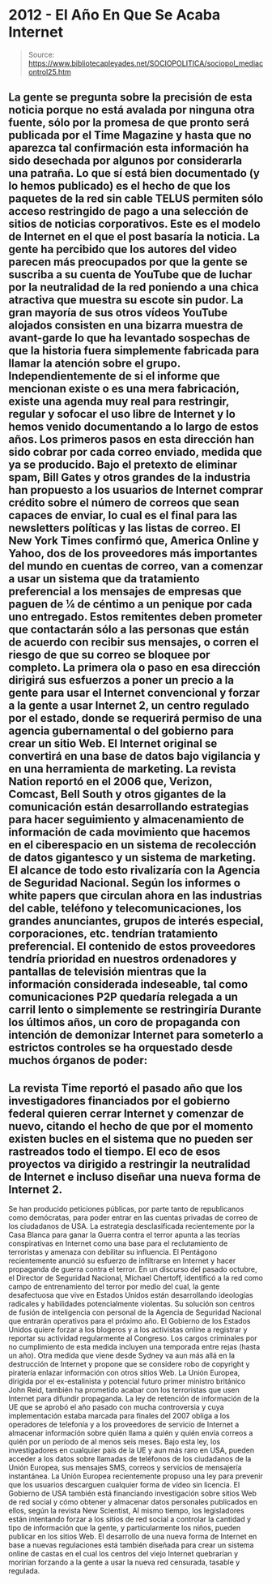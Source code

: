 # 2012 - El Año En Que Se Acaba Internet

> Source: https://www.bibliotecapleyades.net/SOCIOPOLITICA/sociopol_mediacontrol25.htm

La gente se pregunta sobre la precisión de esta noticia porque no está
avalada por ninguna otra fuente, sólo por la promesa de que pronto será
publicada por el Time Magazine y hasta que no aparezca tal confirmación esta
información ha sido desechada por algunos por considerarla una patraña.
Lo que sí está bien documentado (y lo hemos publicado) es el hecho de que
los paquetes de
la red sin cable TELUS permiten sólo acceso restringido de
pago a una selección de sitios de noticias corporativos. Este es el modelo
de Internet en el que el post basaría la noticia.
La gente ha percibido que los autores del video parecen más preocupados por
que la gente se suscriba a su cuenta de YouTube que de luchar por la
neutralidad de la red poniendo a una chica atractiva que muestra su escote
sin pudor.
La gran mayoría de sus otros vídeos YouTube alojados consisten en una
bizarra muestra de avant-garde lo que ha levantado sospechas de que la
historia fuera simplemente fabricada para llamar la atención sobre el grupo.
Independientemente de si el informe que mencionan existe o es una mera
fabricación, existe una agenda muy real para restringir, regular y sofocar
el uso libre de Internet y lo hemos venido documentando a lo largo de estos
años.
Los primeros pasos en esta dirección han sido cobrar por cada correo enviado,
medida que ya se producido. Bajo el pretexto de eliminar spam,
Bill Gates y
otros grandes de la industria han propuesto a los usuarios de Internet
comprar crédito sobre el número de correos que sean capaces de enviar, lo
cual es el final para las newsletters políticas y las listas de correo.
El New York Times confirmó que,
America Online y Yahoo, dos de los
proveedores más importantes del mundo en cuentas de correo, van a comenzar a
usar un sistema que da tratamiento preferencial a los mensajes de empresas
que paguen de ¼ de céntimo a un penique por cada uno entregado. Estos
remitentes deben prometer que contactarán sólo a las personas que están de
acuerdo con recibir sus mensajes, o corren el riesgo de que su correo se
bloquee por completo.
La primera ola o paso en esa dirección dirigirá sus esfuerzos a poner un
precio a la gente para usar el Internet convencional y forzar a la gente a
usar
Internet 2, un centro regulado por el estado, donde se requerirá
permiso de una agencia gubernamental o del gobierno para crear un sitio Web.
El Internet original se convertirá en una base de datos bajo vigilancia y en
una herramienta de marketing.
La revista Nation reportó en el 2006 que,
Verizon, Comcast, Bell South y otros gigantes de la comunicación están
desarrollando estrategias para hacer seguimiento y almacenamiento de
información de cada movimiento que hacemos en el ciberespacio en un sistema
de recolección de datos gigantesco y un sistema de marketing. El alcance de
todo esto rivalizaría con la Agencia de Seguridad Nacional.
Según los informes o
white papers que circulan ahora en las industrias del
cable, teléfono y telecomunicaciones, los grandes anunciantes, grupos de
interés especial, corporaciones, etc. tendrían tratamiento preferencial. El
contenido de estos proveedores tendría prioridad en nuestros ordenadores y
pantallas de televisión mientras que la información considerada indeseable,
tal como comunicaciones P2P quedaría relegada a un carril lento o
simplemente se restringiría
Durante los últimos años, un coro de propaganda con intención de demonizar
Internet para someterlo a estrictos controles se ha orquestado desde muchos
órganos de poder:
-
La revista Time reportó el pasado año que los investigadores financiados
por el gobierno federal quieren cerrar Internet y comenzar de nuevo, citando
el hecho de que por el momento existen bucles en el sistema que no pueden
ser rastreados todo el tiempo. El eco de esos proyectos va dirigido a
restringir la neutralidad de Internet e incluso diseñar una nueva forma de
Internet 2.
-
Se han producido peticiones públicas, por parte tanto de republicanos
como demócratas, para poder
entrar en las cuentas privadas de correo de los
ciudadanos de USA.
La
estrategia desclasificada recientemente por la Casa Blanca para ganar la
Guerra contra el terror apunta a las teorías conspirativas en Internet como
una base para el reclutamiento de terroristas y amenaza con debilitar su
influencia.
El Pentágono recientemente anunció su esfuerzo de
infiltrarse en Internet y
hacer propaganda de guerra contra el terror.
En un discurso del pasado octubre, el Director de Seguridad Nacional,
Michael Chertoff, identificó a la red como campo de entrenamiento del
terror por medio del cual,
la gente desafectuosa que vive en Estados
Unidos están desarrollando ideologías radicales y habilidades potencialmente
violentas.
Su solución son centros de fusión de inteligencia con personal
de la Agencia de Seguridad Nacional que entrarán operativos para el próximo
año.
El Gobierno de los Estados Unidos quiere forzar a los
blogeros y a los
activistas online a registrar y reportar su actividad regularmente al
Congreso. Los cargos criminales por no cumplimiento de esta medida incluyen
una temporada entre rejas (hasta un año).
Otra medida que viene desde Sydney va aun más allá en la destrucción de
Internet y propone que
se considere robo de copyright y piratería enlazar
información con otros sitios Web.
La Unión Europea, dirigida por el ex-estalinista y potencial futuro primer
ministro británico John Reid, también
ha prometido acabar con los
terroristas que usen Internet para difundir propaganda.
La ley de retención de información de la UE que se aprobó el año pasado con
mucha controversia y cuya implementación estaba marcada para finales del
2007 obliga a los operadores de telefonía y a los proveedores de servicio de
Internet a almacenar información sobre quién llama a quién y quién envía
correos a quién por un período de al menos seis meses. Bajo esta ley, los
investigadores en cualquier país de la UE y
aun más raro en USA, pueden
acceder a los datos sobre llamadas de teléfonos de los ciudadanos de la
Unión Europea, sus mensajes SMS, correos y servicios de mensajería
instantánea.
La Unión Europea recientemente propuso una ley para
prevenir que los
usuarios descarguen cualquier forma de vídeo sin licencia.
El Gobierno de USA también está financiando investigación sobre sitios
Web
de red social y cómo obtener y almacenar datos personales publicados en
ellos, según
la revista New Scientist,
Al mismo tiempo, los legisladores
están intentando forzar a los sitios de red social a controlar la cantidad y
tipo de información que la gente, y particularmente los niños, pueden
publicar en los sitios Web.
El desarrollo de una nueva forma de Internet en base a nuevas regulaciones
está también diseñada para crear un sistema online de castas en el cual
los centros del viejo Internet quebrarían y morirían forzando a la gente a
usar la nueva red censurada, tasable y regulada.
